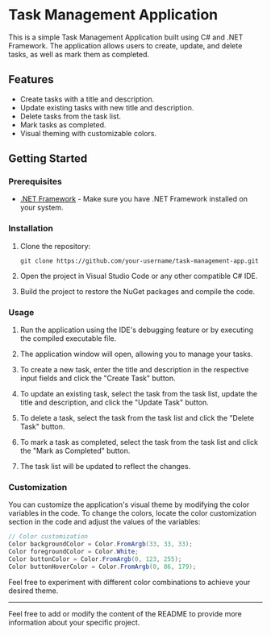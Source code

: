 

# Task Management Application

This is a simple Task Management Application built using C# and .NET Framework. The application allows users to create, update, and delete tasks, as well as mark them as completed.

## Features

- Create tasks with a title and description.
- Update existing tasks with new title and description.
- Delete tasks from the task list.
- Mark tasks as completed.
- Visual theming with customizable colors.

## Getting Started

### Prerequisites

- [.NET Framework](https://dotnet.microsoft.com/download/dotnet-framework) - Make sure you have .NET Framework installed on your system.

### Installation

1. Clone the repository:

   ```
   git clone https://github.com/your-username/task-management-app.git
   ```

2. Open the project in Visual Studio Code or any other compatible C# IDE.

3. Build the project to restore the NuGet packages and compile the code.

### Usage

1. Run the application using the IDE's debugging feature or by executing the compiled executable file.

2. The application window will open, allowing you to manage your tasks.

3. To create a new task, enter the title and description in the respective input fields and click the "Create Task" button.

4. To update an existing task, select the task from the task list, update the title and description, and click the "Update Task" button.

5. To delete a task, select the task from the task list and click the "Delete Task" button.

6. To mark a task as completed, select the task from the task list and click the "Mark as Completed" button.

7. The task list will be updated to reflect the changes.

### Customization

You can customize the application's visual theme by modifying the color variables in the code. To change the colors, locate the color customization section in the code and adjust the values of the variables:

```csharp
// Color customization
Color backgroundColor = Color.FromArgb(33, 33, 33);
Color foregroundColor = Color.White;
Color buttonColor = Color.FromArgb(0, 123, 255);
Color buttonHoverColor = Color.FromArgb(0, 86, 179);
```

Feel free to experiment with different color combinations to achieve your desired theme.

---

Feel free to add or modify the content of the README to provide more information about your specific project.